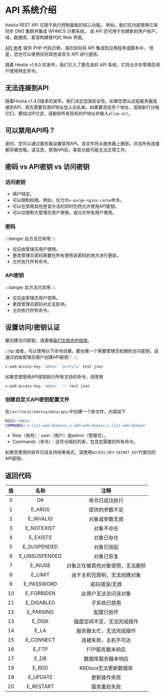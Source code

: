 # API 系统介绍

Hestia REST API 可用于执行控制面板的核心功能。 例如，我们在内部使用它来同步 DNS 集群并集成 WHMCS 计费系统。 该 API 还可用于创建新的用户帐户、域、数据库，甚至构建替代的 Web 界面。

[API 参考](../reference/api) 提供 PHP 代码示例，演示如何将 API 集成到应用程序或脚本中。 但是，您也可以使用任何其他语言与 API 进行通信。

随着 Hestia v1.6.0 的发布，我们引入了更先进的 API 系统，它将允许非管理员用户使用特定命令。

## 无法连接到API

随着Hestia v1.4.0版本的发布，我们决定加强安全性。如果您想从远程服务器连接到API，首先需要将其IP地址加入白名单。如果要添加多个地址，请用新行分隔它们。要绕过IP过滤，请删除所有现有的IP地址并输入`allow-all`。

## 可以禁用API吗？

是的，您可以通过服务器设置禁用API。该文件将从服务器上删除，并且所有连接都将被忽略。请注意，禁用API后，某些功能可能无法正常工作。

## 密码 vs API密钥 vs 访问密钥

### 访问密钥

- 用户特定。
- 可以限制权限。例如，仅允许`v-purge-nginx-cache`命令。
- 可以在禁用其他登录方法的同时仍然允许使用API密钥。
- 可以仅限制为管理员用户使用，或允许所有用户使用。

### 密码

:::danger
此方法已弃用
:::

- 仅应由管理员用户使用。
- 更改管理员密码需要在所有使用该密码的地方进行更新。
- 允许执行所有命令。

### API密钥

:::danger
此方法已弃用
:::

- 仅应由管理员用户使用。
- 更改管理员密码对此无影响。
- 允许执行所有命令。

## 设置访问/密钥认证

要创建访问密钥，请遵循[我们文档中的指南](../user-guide/account#api-access-keys)。

:::tip
或者，可以使用以下命令创建。要创建一个需要管理员权限的访问密钥，请通过初始管理员用户创建API密钥！
:::

```bash
v-add-access-key 'admin' 'profile' test json
```

如果您想使用API密钥执行所有支持的命令，请使用

```bash
v-add-access-key 'admin' '*' test json
```

### 创建自定义API密钥配置文件

在`/usr/local/hestia/data/api/`中创建一个新文件，内容如下

```bash
ROLE='admin'
COMMANDS='v-list-web-domains,v-add-web-domain,v-list-web-domain'
```

- Role（角色）：user（用户）或admin（管理员）。
- Commands（命令）：逗号分隔的列表，包含您需要的所有命令。

如果您使用的软件已经支持哈希格式，请使用`ACCESS_KEY:SECRET_KEY`代替旧的API密钥。

## 返回代码

| 值 | 名称 | 注释 |
| :--: | :--: | :--: |
| 0 | OK | 命令已成功执行 |
| 1 | E_ARGS | 提供的参数不足 |
| 2 | E_INVALID | 对象或参数无效 |
| 3 | E_NOTEXIST | 对象不存在 |
| 4 | E_EXISTS | 对象已存在 |
| 5 | E_SUSPENDED | 对象已挂起 |
| 6 | E_UNSUSPENDED | 对象已恢复 |
| 7 | E_INUSE | 对象正在被其他对象使用，无法删除 |
| 8 | E_LIMIT | 由于主机包限制，无法创建对象 |
| 9 | E_PASSWORD | 密码错误/无效 |
| 10 | E_FORBIDEN | 此用户无法访问该对象 |
| 11 | E_DISABLED | 子系统已禁用 |
| 12 | E_PARSING | 配置已损坏 |
| 13 | E_DISK | 磁盘空间不足，无法完成操作 |
| 14 | E_LA | 服务器太忙，无法完成操作 |
| 15 | E_CONNECT | 连接失败，主机不可达 |
| 16 | E_FTP | FTP服务器未响应 |
| 17 | E_DB | 数据库服务器未响应 |
| 18 | E_RDD | RRDtool无法更新数据库 |
| 19 | E_UPDATE | 更新操作失败 |
| 20 | E_RESTART | 服务重启失败 |
